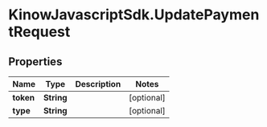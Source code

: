 # KinowJavascriptSdk.UpdatePaymentRequest

## Properties
Name | Type | Description | Notes
------------ | ------------- | ------------- | -------------
**token** | **String** |  | [optional] 
**type** | **String** |  | [optional] 


